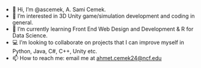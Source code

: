 - 👋 Hi, I’m @ascemek, A. Sami Cemek.
- 👀 I’m interested in 3D Unity game/simulation development and coding in general.
- 📖 I’m currently learning Front End Web Design and Development & R for Data Science.
- 💻 I’m looking to collaborate on projects that I can improve myself in Python, Java, C#, C++, Unity etc.
- 📫 How to reach me: email me at ahmet.cemek24@ncf.edu

<!---
ascemek/ascemek is a ✨ special ✨ repository because its `README.md` (this file) appears on your GitHub profile.
You can click the Preview link to take a look at your changes.
--->
